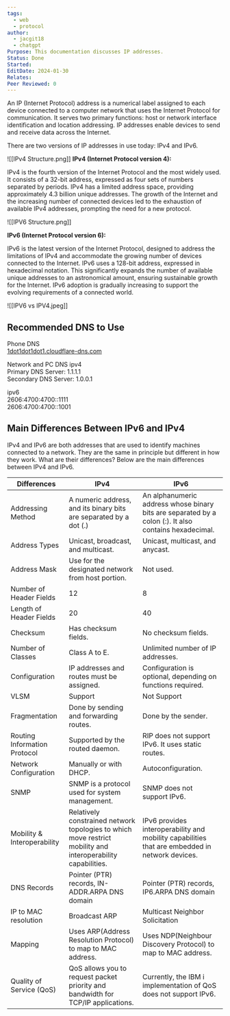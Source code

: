 ```yaml
---
tags:
  - web
  - protocol
author:
  - jacgit18
  - chatgpt
Purpose: This documentation discusses IP addresses.
Status: Done
Started: 
EditDate: 2024-01-30
Relates: 
Peer Reviewed: 0
---
```

An IP (Internet Protocol) address is a numerical label assigned to each device connected to a computer network that uses the Internet Protocol for communication. It serves two primary functions: host or network interface identification and location addressing. IP addresses enable devices to send and receive data across the Internet. 

There are two versions of IP addresses in use today: IPv4 and IPv6.


![[IPv4 Structure.png]]
**IPv4 (Internet Protocol version 4):**

IPv4 is the fourth version of the Internet Protocol and the most widely used. It consists of a 32-bit address, expressed as four sets of numbers separated by periods. IPv4 has a limited address space, providing approximately 4.3 billion unique addresses. The growth of the Internet and the increasing number of connected devices led to the exhaustion of available IPv4 addresses, prompting the need for a new protocol.

![[IPV6 Structure.png]]

**IPv6 (Internet Protocol version 6):**

IPv6 is the latest version of the Internet Protocol, designed to address the limitations of IPv4 and accommodate the growing number of devices connected to the Internet. IPv6 uses a 128-bit address, expressed in hexadecimal notation. This significantly expands the number of available unique addresses to an astronomical amount, ensuring sustainable growth for the Internet. IPv6 adoption is gradually increasing to support the evolving requirements of a connected world.

![[IPV6 vs IPV4.jpeg]]

## Recommended DNS  to Use

Phone DNS  
[1dot1dot1dot1.cloudflare-dns.com](http://1dot1dot1dot1.cloudflare-dns.com/)  
  
Network and PC DNS ipv4  
Primary DNS Server: 1.1.1.1  
Secondary DNS Server: 1.0.0.1  
  
ipv6  
2606:4700:4700::1111  
2606:4700:4700::1001  

## **Main Differences Between IPv6 and IPv4**

IPv4 and IPv6 are both addresses that are used to identify machines connected to a network. They are the same in principle but different in how they work. What are their differences? Below are the main differences between IPv4 and IPv6.

|Differences|IPv4|IPv6|
|---|---|---|
|Addressing Method|A numeric address, and its binary bits are separated by a dot (.)|An alphanumeric address whose binary bits are separated by a colon (:). It also contains hexadecimal.|
|Address Types|Unicast, broadcast, and multicast.|Unicast, multicast, and anycast.|
|Address Mask|Use for the designated network from host portion.|Not used.|
|Number of Header Fields|12|8|
|Length of Header Fields|20|40|
|Checksum|Has checksum fields.|No checksum fields.|
|Number of Classes|Class A to E.|Unlimited number of IP addresses.|
|Configuration|IP addresses and routes must be assigned.|Configuration is optional, depending on functions required.|
|VLSM|Support|Not Support|
|Fragmentation|Done by sending and forwarding routes.|Done by the sender.|
|Routing Information Protocol|Supported by the routed daemon.|RIP does not support IPv6. It uses static routes.|
|Network Configuration|Manually or with DHCP.|Autoconfiguration.|
|SNMP|SNMP is a protocol used for system management.|SNMP does not support IPv6.|
|Mobility & Interoperability|Relatively constrained network topologies to which move restrict mobility and interoperability capabilities.|IPv6 provides interoperability and mobility capabilities that are embedded in network devices.|
|DNS Records|Pointer (PTR) records, IN-ADDR.ARPA DNS domain|Pointer (PTR) records, IP6.ARPA DNS domain|
|IP to MAC resolution|Broadcast ARP|Multicast Neighbor Solicitation|
|Mapping|Uses ARP(Address Resolution Protocol) to map to MAC address.|Uses NDP(Neighbour Discovery Protocol) to map to MAC address.|
|Quality of Service (QoS)|QoS allows you to request packet priority and bandwidth for TCP/IP applications.|Currently, the IBM i implementation of QoS does not support IPv6.|